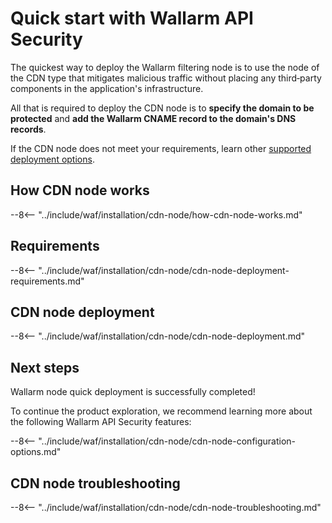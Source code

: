 [cdn-node-operation-scheme]:        images/waf-installation/quickstart/cdn-node-scheme.png
[data-to-wallarm-cloud-docs]:       user-guides/rules/sensitive-data-rule.md
[operation-modes-docs]:             admin-en/configure-wallarm-mode.md
[operation-mode-rule-docs]:         user-guides/rules/wallarm-mode-rule.md
[wallarm-cloud-docs]:               about-wallarm/overview.md#cloud
[cdn-node-creation-modal]:          images/waf-installation/quickstart/cdn-node-creation-modal.png
[cname-required-modal]:             images/waf-installation/quickstart/cname-required-modal.png
[attacks-in-ui]:                    images/admin-guides/test-attacks-quickstart.png
[user-roles-docs]:                  user-guides/settings/users.md
[update-origin-ip-docs]:            user-guides/nodes/cdn-node.md#updating-the-origin-address-of-the-protected-resource
[rules-docs]:                       user-guides/rules/intro.md
[ip-lists-docs]:                    user-guides/ip-lists/overview.md
[integration-docs]:                 user-guides/settings/integrations/integrations-intro.md
[trigger-docs]:                     user-guides/triggers/triggers.md
[application-docs]:                 user-guides/settings/applications.md
[nodes-ui-docs]:                    user-guides/nodes/cdn-node.md
[events-docs]:                      user-guides/events/check-attack.md
[graylist-populating-docs]:         user-guides/ip-lists/graylist.md#managing-graylist
[graylist-docs]:                    user-guides/ip-lists/graylist.md

# Quick start with Wallarm API Security

The quickest way to deploy the Wallarm filtering node is to use the node of the CDN type that mitigates malicious traffic without placing any third‑party components in the application's infrastructure.

All that is required to deploy the CDN node is to **specify the domain to be protected** and **add the Wallarm CNAME record to the domain's DNS records**.

If the CDN node does not meet your requirements, learn other [supported deployment options](admin-en/supported-platforms.md).

## How CDN node works

--8<-- "../include/waf/installation/cdn-node/how-cdn-node-works.md"

## Requirements

--8<-- "../include/waf/installation/cdn-node/cdn-node-deployment-requirements.md"

## CDN node deployment

--8<-- "../include/waf/installation/cdn-node/cdn-node-deployment.md"

## Next steps

Wallarm node quick deployment is successfully completed!

To continue the product exploration, we recommend learning more about the following Wallarm API Security features:

--8<-- "../include/waf/installation/cdn-node/cdn-node-configuration-options.md"

## CDN node troubleshooting

--8<-- "../include/waf/installation/cdn-node/cdn-node-troubleshooting.md"
